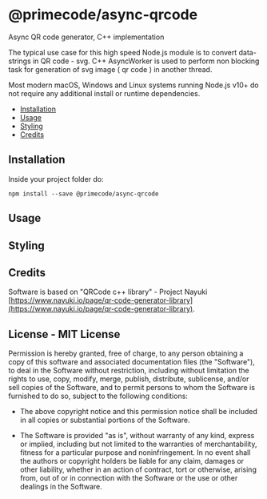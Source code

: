 @primecode/async-qrcode
=========================
Async QR code generator, C++ implementation

The typical use case for this high speed Node.js module is to convert data-strings in QR code - svg.
C++ AsyncWorker is used to perform non blocking task for generation of svg image ( qr code ) in another thread.

Most modern macOS, Windows and Linux systems running Node.js v10+ do not require any additional install or runtime dependencies.

- [Installation](#installation)
- [Usage](#usage)
- [Styling](#styling)
- [Credits](#credits)


## Installation
Inside your project folder do:

```shell
npm install --save @primecode/async-qrcode
```

## Usage

## Styling

## Credits
Software is based on "QRCode c++ library" - Project Nayuki [https://www.nayuki.io/page/qr-code-generator-library](https://www.nayuki.io/page/qr-code-generator-library).

License - MIT License
-------

Permission is hereby granted, free of charge, to any person obtaining a copy of
this software and associated documentation files (the "Software"), to deal in
the Software without restriction, including without limitation the rights to
use, copy, modify, merge, publish, distribute, sublicense, and/or sell copies of
the Software, and to permit persons to whom the Software is furnished to do so,
subject to the following conditions:

* The above copyright notice and this permission notice shall be included in
  all copies or substantial portions of the Software.

* The Software is provided "as is", without warranty of any kind, express or
  implied, including but not limited to the warranties of merchantability,
  fitness for a particular purpose and noninfringement. In no event shall the
  authors or copyright holders be liable for any claim, damages or other
  liability, whether in an action of contract, tort or otherwise, arising from,
  out of or in connection with the Software or the use or other dealings in the
  Software.